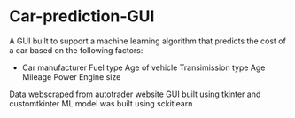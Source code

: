 # Car-prediction-GUI
A GUI built to support a machine learning algorithm that predicts the cost of a car based on the following factors:
- Car manufacturer
Fuel type
Age of vehicle
Transimission type
Age
Mileage
Power
Engine size

Data webscraped from autotrader website
GUI built using tkinter and customtkinter
ML model was built using sckitlearn
